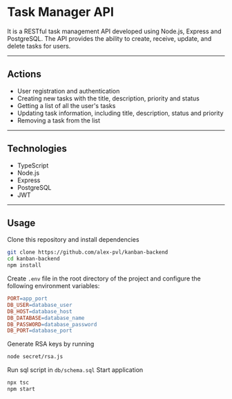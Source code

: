 # Task Manager API

It is a RESTful task management API developed using Node.js, Express and PostgreSQL. The API provides the ability to create, receive, update, and delete tasks for users.

<hr>

## Actions
- User registration and authentication
- Creating new tasks with the title, description, priority and status
- Getting a list of all the user's tasks
- Updating task information, including title, description, status and priority
- Removing a task from the list

<hr>

## Technologies
- TypeScript
- Node.js
- Express
- PostgreSQL
- JWT

<hr>

## Usage
Clone this repository and install dependencies
```bash
git clone https://github.com/alex-pvl/kanban-backend
cd kanban-backend
npm install
```
Create `.env` file in the root directory of the project and configure the following environment variables:
```makefile
PORT=app_port
DB_USER=database_user
DB_HOST=database_host
DB_DATABASE=database_name
DB_PASSWORD=database_password
DB_PORT=database_port
```
Generate RSA keys by running
```bash
node secret/rsa.js
```
Run sql script in `db/schema.sql`
Start application
```bash
npx tsc
npm start
```
